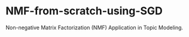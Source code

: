 # NMF-from-scratch-using-SGD
Non-negative Matrix Factorization (NMF) Application in Topic Modeling.
